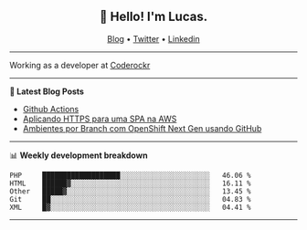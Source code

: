 <h2 align="center">👋 Hello! I'm Lucas.</h2>
<p align="center">
  <a href="https://www.lucassabreu.net.br/">Blog</a> •
  <a href="https://twitter.com/lucassabreu">Twitter</a> •
  <a href="https://www.linkedin.com/in/lucassantosabreu/">Linkedin</a>
</p>

---

Working as a developer at [Coderockr](https://github.com/Coderockr)

---

**📝 Latest Blog Posts**

<!-- BLOG-POST-LIST:START -->
- [Github Actions](https://www.lucassabreu.net.br/post/github-actions/)
- [Aplicando HTTPS para uma SPA na AWS](https://www.lucassabreu.net.br/post/aplicando-https-para-uma-spa-na-aws/)
- [Ambientes por Branch com OpenShift Next Gen usando GitHub](https://www.lucassabreu.net.br/post/ambientes-por-branch-com-openshift-next-gen-usando-github/)
<!-- BLOG-POST-LIST:END -->

---

📊 **Weekly development breakdown**
<!--START_SECTION:waka-->
```text
PHP     ███████████████████░░░░░░░░░░░░░░░░░░░░░░   46.06 % 
HTML    ██████▓░░░░░░░░░░░░░░░░░░░░░░░░░░░░░░░░░░   16.11 % 
Other   █████▓░░░░░░░░░░░░░░░░░░░░░░░░░░░░░░░░░░░   13.45 % 
Git     ██░░░░░░░░░░░░░░░░░░░░░░░░░░░░░░░░░░░░░░░   04.83 % 
XML     █▓░░░░░░░░░░░░░░░░░░░░░░░░░░░░░░░░░░░░░░░   04.41 % 
```
<!--END_SECTION:waka-->

---
